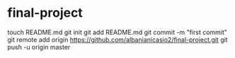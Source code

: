 final-project
=============
touch README.md
git init
git add README.md
git commit -m "first commit"
git remote add origin https://github.com/albanianicasio2/final-project.git
git push -u origin master
